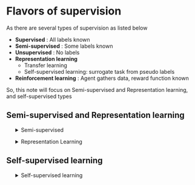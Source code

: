 # Flavors of supervision

As there are several types of supervision as listed below

- **Supervised** : All labels known 
- **Semi-supervised** : Some labels known
- **Unsupervised** : No labels
- **Representation learning**
  - Transfer learning
  - Self-supervised learning: surrogate task from pseudo labels
- **Reinforcement learning** : Agent gathers data, reward function known

So, this note will focus on Semi-supervised and Representation learning, and self-supervised types
    
## Semi-supervised and Representation learning

<ul><details>
<summary> Semi-supervised </summary>
Some labels known

### Idea 1: Bootstrapping with self-training

- Use a trained classifier on new data to get fake labels
- Filter data with high scores (confidence estimate)
- Train/ adapt with filtered data

**Caveats:**

 - Scores cannot be trusted (ranking can be trusted)
 - Learning from same errorful data
 - If new data is quite different from the data used to train the classifier, classifier performance is bad 

### Idea 2: Tri-training

- Train 3 models with different subset of source data, if two models agree on a label on target data, add this data to train the third
- If all three models agree, it might be an easy data point, not so useful, only use data when two agree and the third disagree, by putting the
  data to the third people who disagree to learn them **(Tri-training with disagreement)**


### Note on label
- Psuedo labal (further reading on [Google 's Pseudo Label Is Better Than Human Label](https://arxiv.org/pdf/2203.12668.pdf))
- Soft label: A:80% B:20% this is the new way of labels that modern techniques try to use instead of hard label (k-mean vs GMM)


</ul></details>



<ul><details>
<summary> Representation Learning </summary>
        
 ## **Finding a magical function f()**  

###  use a supervised model and extract hidden values from the network <br>
    
**Drawbacks**: need labelled data

### use unsupervised (Autoencoder)

the concept is encoding itself then decoding itself, after that train network with L2 loss calculated from input and output as picture shown below

![Alt text](https://github.com/RadchaneepornC/DeepLearning/blob/main/images/Autoencoder.png)

**There are many ways to help with a supervised task e.g. recognition**

- Append the input with the code from the encoder
- Stick a classifier on top of the encode (can even be a linear classifier-liner probe)
- Used for pretaining a network <br>
  



<ul><details>
    <summary> Transfer Learning </summary>
  
- The concept of transfer learning is utilizing the trained network captured good representation to initialize a new network for a different tasks
- The way we take the networks trained on a different domain for a different source task to adapt it to our domain for our target tasks called **fine-tune**
        
</details></ul>
</ul></details>

##  Self-supervised learning
<ul><details>
<summary> Self-supervised learning </summary>
Some labels known

Surrogate task from pseudo labels<br>

the concept is 
- adding noise and want the model to answer the same answer
- unsupervised data use consistency concept, learn by supervised loss

**GPT** is one of self-supervised learning that train to predict next word

 ### Contrastive Learning 

Disclaimer: multiple communities working on similar concepts but different names

- **Consistency training**

Use data to predict something obtained loss, and bring the same data pass the augmentation process to get the loss, we want these two loss having the same(consistency) because it comes from the same data, in the other words: "things same in the input, should same in the output" 

![Alt text](https://github.com/RadchaneepornC/DeepLearning/blob/main/images/ConsistencyTraining.png)


- **Contrastive training**
Get rid of different things 

![Alt text](https://github.com/RadchaneepornC/DeepLearning/blob/main/images/ContrastiveTraining.png)


### Deep face verification

#### 1. use **PCA**
#### 2. [Recently] use **Contrastive Learning** to make a function(neural network) that change face image to vector

- **Triplet loss(2015)**:
Want eucidian distance between Positive and Anchor less than distance between Negative and Anchor, because we want to minimize the triplet loss that calculate from this formula and the larger negative diff term, the smaller the triple loss

![Alt text](https://github.com/RadchaneepornC/DeepLearning/blob/main/images/TripletLoss.png)

- **NCE (Noise constastive estimation) loss(2015)**
  <br>

  Random negative sample to calculate
> Max LogP(data) - Log P(noise or negative samples)

**Ex** If the data is "This is a pen"

we want **P(pen) > P(pencil)**, this is the same as concept used to train word embedding such as Word2Vec, too many classes in the softmax output

- **InfoNCE (2018)** 
    - conduct a softmax with an amount of minibatch, it is quite similar to N-pair loss (2016)
    - use a softmax-like function to keep positive together and push negative away

![Alt text](https://github.com/RadchaneepornC/DeepLearning/blob/main/images/InfoNCE.png)

- **Soft Nearest Neighbor Loss(2019)**
    - can have more than positive sample in minibatch
![Alt text](https://github.com/RadchaneepornC/DeepLearning/blob/main/images/SoftNearestNeighborLoss.png)


- **Angular Margin/ Consine distance** Aspect


- **Centor loss(2016)**

![ALt text](https://github.com/RadchaneepornC/DeepLearning/blob/main/images/CenterLoss.png)
 
**Key details to make Contrastive Learning work**

1. Large batch size make this technique works since the more negative sample, the more precise of direction
2. Temperature need to be tuned, normally value more than 1
3. Hard/semi-hard negative mining is matters (Hard negative means the sample that really close to positive), the harder negative, the better model is trained
4. Augmentation on the anchor and positive (consistency training)
5. Other improvement includes - adding classification loss (CE/softmax loss)


</ul></details>



